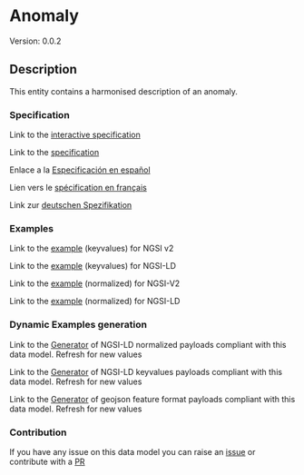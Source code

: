 # Anomaly
Version: 0.0.2

## Description 

This entity contains a harmonised description of an anomaly.
### Specification

Link to the [interactive specification](https://swagger.lab.fiware.org/?url=https://raw.githubusercontent.com/smart-data-models/dataModel.Alert/master/Anomaly/swagger.yaml)

Link to the [specification](https://github.com/smart-data-models/dataModel.Alert/blob/master/Anomaly/doc/spec.md)

Enlace a la [Especificación en español](https://github.com/smart-data-models/dataModel.Alert/blob/master/Anomaly/doc/spec_ES.md)

Lien vers le [spécification en français](https://github.com/smart-data-models/dataModel.Alert/blob/master/Anomaly/doc/spec_FR.md)

Link zur [deutschen Spezifikation](https://github.com/smart-data-models/dataModel.Alert/blob/master/Anomaly/doc/spec_DE.md)
### Examples

Link to the [example](https://github.com/smart-data-models/dataModel.Alert/blob/master/Anomaly/examples/example.json) (keyvalues) for NGSI v2

Link to the [example](https://github.com/smart-data-models/dataModel.Alert/blob/master/Anomaly/examples/example.jsonld) (keyvalues) for NGSI-LD

Link to the [example](https://github.com/smart-data-models/dataModel.Alert/blob/master/Anomaly/examples/example-normalized.json) (normalized) for NGSI-V2

Link to the [example](https://github.com/smart-data-models/dataModel.Alert/blob/master/Anomaly/examples/example-normalized.jsonld) (normalized) for NGSI-LD
### Dynamic Examples generation

Link to the [Generator](https://smartdatamodels.org/extra/ngsi-ld_generator.php?schemaUrl=https://raw.githubusercontent.com/smart-data-models/dataModel.Alert/master/Anomaly/schema.json&email=info@smartdatamodels.org) of NGSI-LD normalized payloads compliant with this data model. Refresh for new values

Link to the [Generator](https://smartdatamodels.org/extra/ngsi-ld_generator_keyvalues.php?schemaUrl=https://raw.githubusercontent.com/smart-data-models/dataModel.Alert/master/Anomaly/schema.json&email=info@smartdatamodels.org) of NGSI-LD keyvalues payloads compliant with this data model. Refresh for new values

Link to the [Generator](https://smartdatamodels.org/extra/geojson_features_generator_v1.0.php?schemaUrl=https://raw.githubusercontent.com/smart-data-models/dataModel.Alert/master/Anomaly/schema.json&email=info@smartdatamodels.org) of geojson feature format payloads compliant with this data model. Refresh for new values
### Contribution

 If you have any issue on this data model you can raise an [issue](https://github.com/smart-data-models/dataModel.Alert/issues)  or contribute with a [PR](https://github.com/smart-data-models/dataModel.Alert/pulls)